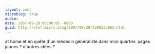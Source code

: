 ```yaml
---
layout: post
microblog: true
audio: 
date: 2007-09-28 00:00:00 -0000
guid: http://xtof.micro.blog/2007/09/28/t298335862.html
---
```

at home et en quête d'un médecin généraliste dans mon quartier. pages jaunes ? d'autres idées ?

